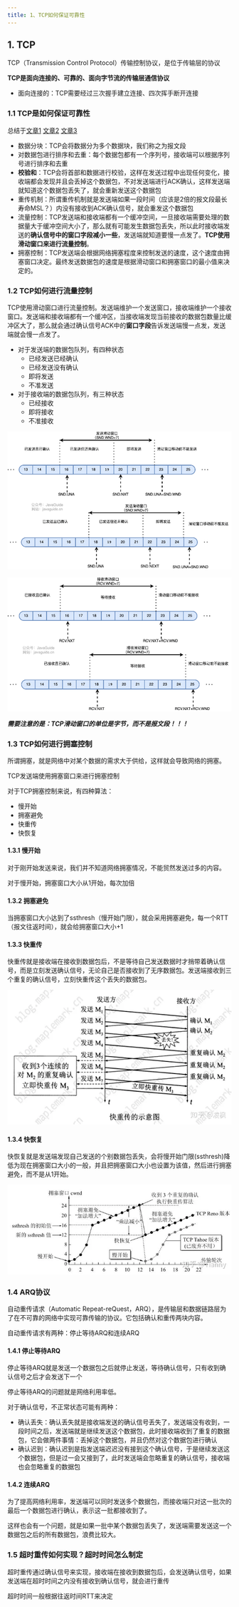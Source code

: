 ```yaml
---
title: 1、TCP如何保证可靠性
---
```

## 1. TCP

TCP（Transmission Control Protocol）传输控制协议，是位于传输层的协议

**TCP是面向连接的、可靠的、面向字节流的传输层通信协议**

- 面向连接的：TCP需要经过三次握手建立连接、四次挥手断开连接

### 1.1 TCP是如何保证可靠性

总结于[文章1](https://zhuanlan.zhihu.com/p/112317245) [文章2](https://javaguide.cn/cs-basics/network/tcp-reliability-guarantee.html) [文章3](https://zhuanlan.zhihu.com/p/261096328)

- 数据分块：TCP会将数据分为多个数据块，我们称之为报文段
- 对数据包进行排序和去重：每个数据包都有一个序列号，接收端可以根据序列号进行排序和去重
- **校验和**：TCP会将首部和数据进行校验，这样在发送过程中出现任何变化，接收端都会发现并且会丢掉这个数据包，不对发送端进行ACK确认，这样发送端就知道这个数据包丢失了，就会重新发送这个数据包
- 重传机制：所谓重传机制就是发送端如果一段时间（应该是2倍的报文段最长寿命MSL？）内没有接收到ACK确认信号，就会重发这个数据包
- 流量控制：TCP发送端和接收端都有一个缓冲空间，一旦接收端需要处理的数据量大于缓冲空间大小了，那么就有可能发生数据包丢失，所以此时接收端发送的**确认信号中的窗口字段减小一些**，发送端就知道要慢一点发了。**TCP使用滑动窗口来进行流量控制**。
- 拥塞控制：TCP发送端会根据网络拥塞程度来控制发送的速度，这个速度由拥塞窗口决定。最终发送数据包的速度是根据滑动窗口和拥塞窗口的最小值来决定的。

### 1.2 TCP如何进行流量控制

TCP使用滑动窗口进行流量控制。发送端维护一个发送窗口，接收端维护一个接收窗口。发送端和接收端都有一个缓冲区，当接收端发现当前接收的数据包数量比缓冲区大了，那么就会通过确认信号ACK中的**窗口字段**告诉发送端慢一点发，发送端就会慢一点发了。

- 对于发送端的数据包队列，有四种状态
  - 已经发送已经确认
  - 已经发送没有确认
  - 即将发送
  - 不准发送
- 对于接收端的数据包队列，有三种状态
  - 已经接收
  - 即将接收
  - 不准接收

![1711184425223](image/tcp_udp/1711184425223.png)

![1711184452694](image/tcp_udp/1711184452694.png)

***需要注意的是：TCP滑动窗口的单位是字节，而不是报文段！！！***

### 1.3 TCP如何进行拥塞控制

所谓拥塞，就是网络中对某个数据的需求大于供给，这样就会导致网络的拥塞。

TCP发送端使用拥塞窗口来进行拥塞控制

对于TCP拥塞控制来说，有四种算法：

- 慢开始
- 拥塞避免
- 快重传
- 快恢复

#### 1.3.1 慢开始

对于刚开始发送来说，我们并不知道网络拥塞情况，不能贸然发送过多的内容。

对于慢开始，拥塞窗口大小从1开始，每次加倍

#### 1.3.2 拥塞避免

当拥塞窗口大小达到了ssthresh（慢开始门限），就会采用拥塞避免，每一个RTT（报文往返时间），就会给拥塞窗口大小+1

#### 1.3.3 快重传

快重传就是接收端在接收到数据包后，不是等待自己发送数据时才捎带着确认信号，而是立刻发送确认信号，无论自己是否接收到了无序数据包。发送端接收到三个重复的确认信号，立刻快重传这个丢失的数据包。

![1711243272800](image/tcp_udp/1711243272800.png)

#### 1.3.4 快恢复

快恢复就是发送端发现自己发送的个别数据包丢失，会将慢开始门限(ssthresh)降低为现在拥塞窗口大小的一般，并且把拥塞窗口大小也设置为该值，然后进行拥塞避免，而不是从1开始。

![1711243379123](image/tcp_udp/1711243379123.png)

### 1.4 ARQ协议

自动重传请求（Automatic Repeat-reQuest，ARQ），是传输层和数据链路层为了在不可靠的网络中实现可靠传输的协议。它包括确认和重传两块内容。

自动重传请求有两种：停止等待ARQ和连续ARQ

#### 1.4.1 停止等待ARQ

停止等待ARQ就是发送一个数据包之后就停止发送，等待确认信号，只有收到确认信号之后才会发送下一个

停止等待ARQ的问题就是网络利用率低。

对于确认信号，不正常状态可能有两种：

- 确认丢失：确认丢失就是接收端发送的确认信号丢失了，发送端没有收到，一段时间之后，发送端就是继续发送这个数据包，此时接收端收到了重复的数据包，它会做两件事情：丢掉这个数据包，并且仍然对这个数据包进行确认
- 确认迟到：确认迟到是指发送端迟迟没有接到这个确认信号，于是继续发送这个数据包，但是过一会又接到了，此时发送端会忽略重复的确认信号，接收端也会忽略重复的数据包

#### 1.4.2 连续ARQ

为了提高网络利用率，发送端可以同时发送多个数据包，而接收端只对这一批次的最后一个数据包进行确认，表示这一批都接收到了。

这样也会有一个问题，就是如果一批中某个数据包丢失了，发送端需要发送这一个数据包之后的所有数据包，浪费比较大。

### 1.5 超时重传如何实现？超时时间怎么制定

超时重传通过确认信号来实现，接收端在接收到数据包后，会发送确认信号，如果发送端在超时时间之内没有接收到确认信号，就会进行重传

超时时间一般根据往返时间RTT来决定
